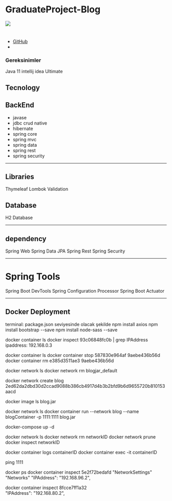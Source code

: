 # GraduateProject-Blog

![](https://komarev.com/ghpvc/?username=furkanyilmaz)


# 
* [GitHub](https://github.com/furkanyilmaz/GraduateProject)
* 
### Gereksinimler
Java 11
intellij idea Ultimate 


## Tecnology

## BackEnd
* javase
* jdbc crud native
* hibernate
* spring core
* spring mvc
* spring data
* spring rest
* spring security

---

## Libraries
Thymeleaf
Lombok
Validation

## Database
H2 Database

---
## dependency
Spring Web
Spring Data JPA
Spring Rest
Spring Security

---
# Spring Tools
Spring Boot DevTools
Spring Configuration Processor
Spring Boot Actuator

---

## Docker Deployment

terminal: package.json seviyesinde olacak şekilde
npm install axios
npm install bootstrap --save
npm install node-sass --save

docker container ls
docker inspect 93c06848fc0b | grep IPAddress
ipaddress: 192.168.0.3


docker container ls
docker container stop 587830e964af  9aebe436b56d
docker container rm e385d3511ae3  9aebe436b56d

docker network ls
docker network rm blogjar_default

docker network create blog
2ed62da2dbd30d2ccad9088b386cb4917d4b3b2bfd9b6d9655720b810153aacd

docker image ls 
blog.jar  

docker network ls 
docker container run --network blog --name blogContainer -p 1111:1111    blog.jar


docker-compose up -d

docker network ls
docker network rm networkID 
docker network prune
docker inspect networkID

docker container logs containerID
docker container exec -it containerID

ping 1111

docker ps 
docker container inspect 5e2f72bedafd
"NetworkSettings"
 "Networks"
    "IPAddress": "192.168.96.2",
	
	
docker container inspect 8fcce7ff1a32	
    "IPAddress": "192.168.80.2",


